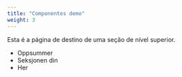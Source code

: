 ```yaml
---
title: "Componentes demo"
weight: 3
---
```


Esta é a página de destino de uma seção de nível superior.

* Oppsummer
* Seksjonen din
* Her
